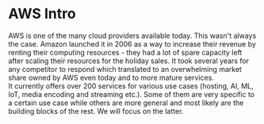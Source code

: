 # AWS Intro

AWS is one of the many cloud providers available today. This wasn't always the case. Amazon launched it in 2006 as a way to increase their revenue by renting their computing resources - they had a lot of spare capacity left after scaling their resources for the holiday sales. It took several years for any competitor to respond which translated to an overwhelming market share owned by AWS even today and to more mature services.  
It currently offers over 200 services for various use cases (hosting, AI, ML, IoT, media encoding and streaming etc.). Some of them are very specific to a certain use case while others are more general and most likely are the building blocks of the rest. We will focus on the latter.
